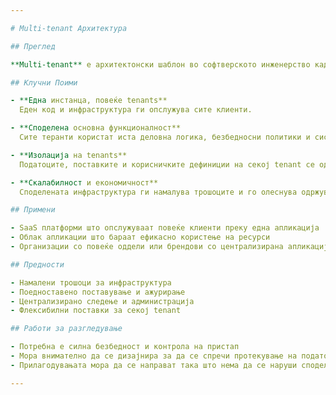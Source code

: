 ```yaml
---

# Multi-tenant Архитектура

## Преглед

**Multi-tenant** е архитектонски шаблон во софтверското инженерство каде една инстанца од апликација им служи на повеќе корисници — наречени **(tenants)**. Сите tenants ги споделуваат основните ресурси и логика на апликацијата, но нивните **податоци и конфигурации се строго изолирани** заради безбедност и приватност.

## Клучни Поими

- **Една инстанца, повеќе tenants**
  Еден код и инфраструктура ги опслужува сите клиенти.

- **Споделена основна функционалност**
  Сите теранти користат иста деловна логика, безбедносни политики и систем за управување со ресурси.

- **Изолација на tenants**
  Податоците, поставките и корисничките дефиниции на секој tenant се одвоени и безбедни.

- **Скалабилност и економичност**
  Споделената инфраструктура ги намалува трошоците и го олеснува одржувањето.

## Примени

- SaaS платформи што опслужуваат повеќе клиенти преку една апликација
- Облак апликации што бараат ефикасно користење на ресурси
- Организации со повеќе оддели или брендови со централизирана апликација

## Предности

- Намалени трошоци за инфраструктура
- Поедноставено поставување и ажурирање
- Централизирано следење и администрација
- Флексибилни поставки за секој tenant

## Работи за разгледување

- Потребна е силна безбедност и контрола на пристап
- Мора внимателно да се дизајнира за да се спречи протекување на податоци меѓу tenants
- Прилагодувањата мора да се направат така што нема да се наруши споделената логика

---
```

